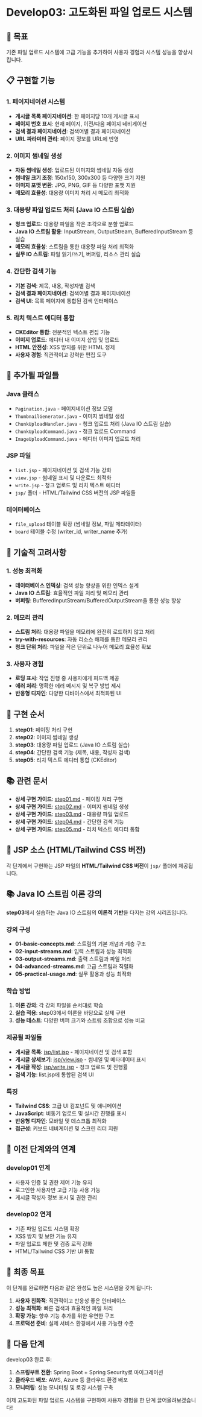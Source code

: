 # Develop03: 고도화된 파일 업로드 시스템

## 🎯 목표

기존 파일 업로드 시스템에 고급 기능을 추가하여 사용자 경험과 시스템 성능을 향상시킵니다.

## 📋 구현할 기능

### 1. 페이지네이션 시스템

- **게시글 목록 페이지네이션**: 한 페이지당 10개 게시글 표시
- **페이지 번호 표시**: 현재 페이지, 이전/다음 페이지 네비게이션
- **검색 결과 페이지네이션**: 검색어별 결과 페이지네이션
- **URL 파라미터 관리**: 페이지 정보를 URL에 반영

### 2. 이미지 썸네일 생성

- **자동 썸네일 생성**: 업로드된 이미지의 썸네일 자동 생성
- **썸네일 크기 조정**: 150x150, 300x300 등 다양한 크기 지원
- **이미지 포맷 변환**: JPG, PNG, GIF 등 다양한 포맷 지원
- **메모리 효율성**: 대용량 이미지 처리 시 메모리 최적화

### 3. 대용량 파일 업로드 처리 (Java IO 스트림 실습)

- **청크 업로드**: 대용량 파일을 작은 조각으로 분할 업로드
- **Java IO 스트림 활용**: InputStream, OutputStream, BufferedInputStream 등 실습
- **메모리 효율성**: 스트림을 통한 대용량 파일 처리 최적화
- **실무 IO 스트림**: 파일 읽기/쓰기, 버퍼링, 리소스 관리 실습

### 4. 간단한 검색 기능

- **기본 검색**: 제목, 내용, 작성자별 검색
- **검색 결과 페이지네이션**: 검색어별 결과 페이지네이션
- **검색 UI**: 목록 페이지에 통합된 검색 인터페이스

### 5. 리치 텍스트 에디터 통합

- **CKEditor 통합**: 전문적인 텍스트 편집 기능
- **이미지 업로드**: 에디터 내 이미지 삽입 및 업로드
- **HTML 안전성**: XSS 방지를 위한 HTML 정제
- **사용자 경험**: 직관적이고 강력한 편집 도구

## 📁 추가될 파일들

### Java 클래스

- `Pagination.java` - 페이지네이션 정보 모델
- `ThumbnailGenerator.java` - 이미지 썸네일 생성
- `ChunkUploadHandler.java` - 청크 업로드 처리 (Java IO 스트림 실습)
- `ChunkUploadCommand.java` - 청크 업로드 Command
- `ImageUploadCommand.java` - 에디터 이미지 업로드 처리

### JSP 파일

- `list.jsp` - 페이지네이션 및 검색 기능 강화
- `view.jsp` - 썸네일 표시 및 다운로드 최적화
- `write.jsp` - 청크 업로드 및 리치 텍스트 에디터
- `jsp/` 폴더 - HTML/Tailwind CSS 버전의 JSP 파일들

### 데이터베이스

- `file_upload` 테이블 확장 (썸네일 정보, 파일 메타데이터)
- `board` 테이블 수정 (writer_id, writer_name 추가)

## 🔧 기술적 고려사항

### 1. 성능 최적화

- **데이터베이스 인덱싱**: 검색 성능 향상을 위한 인덱스 설계
- **Java IO 스트림**: 효율적인 파일 처리 및 메모리 관리
- **버퍼링**: BufferedInputStream/BufferedOutputStream을 통한 성능 향상

### 2. 메모리 관리

- **스트림 처리**: 대용량 파일을 메모리에 완전히 로드하지 않고 처리
- **try-with-resources**: 자동 리소스 해제를 통한 메모리 관리
- **청크 단위 처리**: 파일을 작은 단위로 나누어 메모리 효율성 확보

### 3. 사용자 경험

- **로딩 표시**: 작업 진행 중 사용자에게 피드백 제공
- **에러 처리**: 명확한 에러 메시지 및 복구 방법 제시
- **반응형 디자인**: 다양한 디바이스에서 최적화된 UI

## 🚀 구현 순서

1. **step01**: 페이징 처리 구현
2. **step02**: 이미지 썸네일 생성
3. **step03**: 대용량 파일 업로드 (Java IO 스트림 실습)
4. **step04**: 간단한 검색 기능 (제목, 내용, 작성자 검색)
5. **step05**: 리치 텍스트 에디터 통합 (CKEditor)

## 📚 관련 문서

- **상세 구현 가이드**: [step01.md](step01.md) - 페이징 처리 구현
- **상세 구현 가이드**: [step02.md](step02.md) - 이미지 썸네일 생성
- **상세 구현 가이드**: [step03.md](step03.md) - 대용량 파일 업로드
- **상세 구현 가이드**: [step04.md](step04.md) - 간단한 검색 기능
- **상세 구현 가이드**: [step05.md](step05.md) - 리치 텍스트 에디터 통합

## 🎨 JSP 소스 (HTML/Tailwind CSS 버전)

각 단계에서 구현하는 JSP 파일의 **HTML/Tailwind CSS 버전**이 `jsp/` 폴더에 제공됩니다.

## 📚 Java IO 스트림 이론 강의

**step03**에서 실습하는 Java IO 스트림의 **이론적 기반**을 다지는 강의 시리즈입니다.

### 강의 구성

- **01-basic-concepts.md**: 스트림의 기본 개념과 계층 구조
- **02-input-streams.md**: 입력 스트림과 성능 최적화
- **03-output-streams.md**: 출력 스트림과 파일 처리
- **04-advanced-streams.md**: 고급 스트림과 직렬화
- **05-practical-usage.md**: 실무 활용과 성능 최적화

### 학습 방법

1. **이론 강의**: 각 강의 파일을 순서대로 학습
2. **실습 적용**: step03에서 이론을 바탕으로 실제 구현
3. **성능 테스트**: 다양한 버퍼 크기와 스트림 조합으로 성능 비교

### 제공될 파일들

- **게시글 목록**: [jsp/list.jsp](jsp/list.jsp) - 페이지네이션 및 검색 포함
- **게시글 상세보기**: [jsp/view.jsp](jsp/view.jsp) - 썸네일 및 메타데이터 표시
- **게시글 작성**: [jsp/write.jsp](jsp/write.jsp) - 청크 업로드 및 진행률
- **검색 기능**: list.jsp에 통합된 검색 UI

### 특징

- **Tailwind CSS**: 고급 UI 컴포넌트 및 애니메이션
- **JavaScript**: 비동기 업로드 및 실시간 진행률 표시
- **반응형 디자인**: 모바일 및 데스크톱 최적화
- **접근성**: 키보드 네비게이션 및 스크린 리더 지원

## 🔗 이전 단계와의 연계

### develop01 연계

- 사용자 인증 및 권한 제어 기능 유지
- 로그인한 사용자만 고급 기능 사용 가능
- 게시글 작성자 정보 표시 및 권한 관리

### develop02 연계

- 기존 파일 업로드 시스템 확장
- XSS 방지 및 보안 기능 유지
- 파일 업로드 제한 및 검증 로직 강화
- HTML/Tailwind CSS 기반 UI 통합

## 🎯 최종 목표

이 단계를 완료하면 다음과 같은 완성도 높은 시스템을 갖게 됩니다:

1. **사용자 친화적**: 직관적이고 반응성 좋은 인터페이스
2. **성능 최적화**: 빠른 검색과 효율적인 파일 처리
3. **확장 가능**: 향후 기능 추가를 위한 유연한 구조
4. **프로덕션 준비**: 실제 서비스 환경에서 사용 가능한 수준

## 🚀 다음 단계

develop03 완료 후:

1. **스프링부트 전환**: Spring Boot + Spring Security로 마이그레이션
2. **클라우드 배포**: AWS, Azure 등 클라우드 환경 배포
3. **모니터링**: 성능 모니터링 및 로깅 시스템 구축

이제 고도화된 파일 업로드 시스템을 구현하여 사용자 경험을 한 단계 끌어올려보겠습니다!
